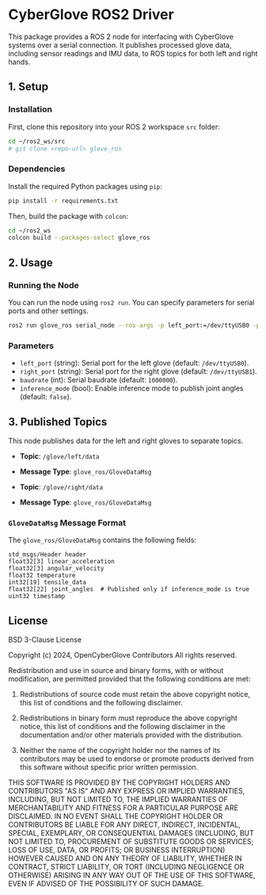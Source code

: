 # CyberGlove ROS2 Driver

This package provides a ROS 2 node for interfacing with CyberGlove systems over a serial connection. It publishes processed glove data, including sensor readings and IMU data, to ROS topics for both left and right hands.

## 1. Setup

### Installation
First, clone this repository into your ROS 2 workspace `src` folder:
```bash
cd ~/ros2_ws/src
# git clone <repo-url> glove_ros
```

### Dependencies
Install the required Python packages using `pip`:
```bash
pip install -r requirements.txt
```

Then, build the package with `colcon`:
```bash
cd ~/ros2_ws
colcon build --packages-select glove_ros
```

## 2. Usage

### Running the Node
You can run the node using `ros2 run`. You can specify parameters for serial ports and other settings.

```bash
ros2 run glove_ros serial_node --ros-args -p left_port:=/dev/ttyUSB0 -p right_port:=/dev/ttyUSB1 -p inference_mode:=true
```

### Parameters
- `left_port` (string): Serial port for the left glove (default: `/dev/ttyUSB0`).
- `right_port` (string): Serial port for the right glove (default: `/dev/ttyUSB1`).
- `baudrate` (int): Serial baudrate (default: `1000000`).
- `inference_mode` (bool): Enable inference mode to publish joint angles (default: `false`).

## 3. Published Topics

This node publishes data for the left and right gloves to separate topics.

- **Topic**: `/glove/left/data`
- **Message Type**: `glove_ros/GloveDataMsg`

- **Topic**: `/glove/right/data`
- **Message Type**: `glove_ros/GloveDataMsg`

### `GloveDataMsg` Message Format
The `glove_ros/GloveDataMsg` contains the following fields:
```
std_msgs/Header header
float32[3] linear_acceleration
float32[3] angular_velocity
float32 temperature
int32[19] tensile_data
float32[22] joint_angles  # Published only if inference_mode is true
uint32 timestamp
```

## License
BSD 3-Clause License

Copyright (c) 2024, OpenCyberGlove Contributors
All rights reserved.

Redistribution and use in source and binary forms, with or without
modification, are permitted provided that the following conditions are met:

1. Redistributions of source code must retain the above copyright notice, this
   list of conditions and the following disclaimer.

2. Redistributions in binary form must reproduce the above copyright notice,
   this list of conditions and the following disclaimer in the documentation
   and/or other materials provided with the distribution.

3. Neither the name of the copyright holder nor the names of its
   contributors may be used to endorse or promote products derived from
   this software without specific prior written permission.

THIS SOFTWARE IS PROVIDED BY THE COPYRIGHT HOLDERS AND CONTRIBUTORS "AS IS"
AND ANY EXPRESS OR IMPLIED WARRANTIES, INCLUDING, BUT NOT LIMITED TO, THE
IMPLIED WARRANTIES OF MERCHANTABILITY AND FITNESS FOR A PARTICULAR PURPOSE ARE
DISCLAIMED. IN NO EVENT SHALL THE COPYRIGHT HOLDER OR CONTRIBUTORS BE LIABLE
FOR ANY DIRECT, INDIRECT, INCIDENTAL, SPECIAL, EXEMPLARY, OR CONSEQUENTIAL
DAMAGES (INCLUDING, BUT NOT LIMITED TO, PROCUREMENT OF SUBSTITUTE GOODS OR
SERVICES; LOSS OF USE, DATA, OR PROFITS; OR BUSINESS INTERRUPTION) HOWEVER
CAUSED AND ON ANY THEORY OF LIABILITY, WHETHER IN CONTRACT, STRICT LIABILITY,
OR TORT (INCLUDING NEGLIGENCE OR OTHERWISE) ARISING IN ANY WAY OUT OF THE USE
OF THIS SOFTWARE, EVEN IF ADVISED OF THE POSSIBILITY OF SUCH DAMAGE.
